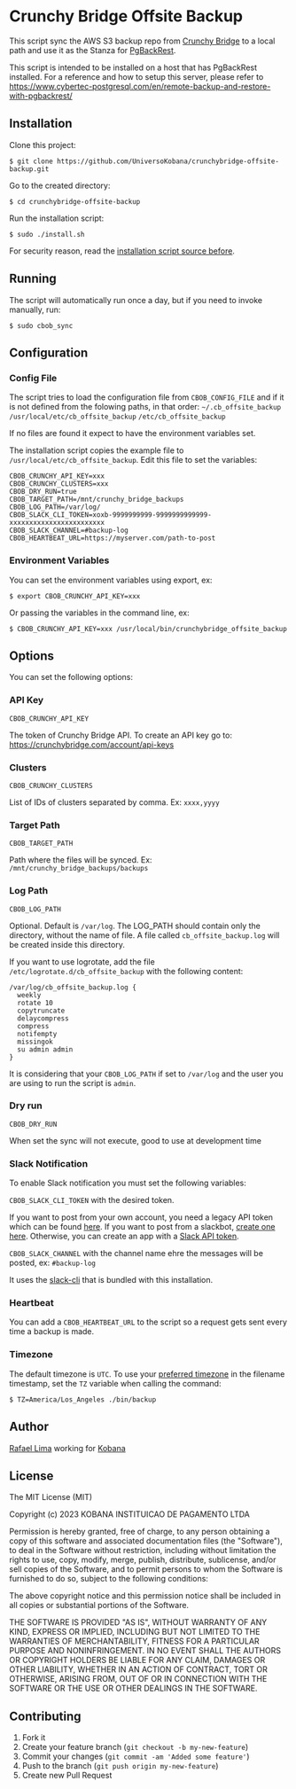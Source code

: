 # Crunchy Bridge Offsite Backup

This script sync the AWS S3 backup repo from [Crunchy Bridge](https://crunchybridge.com/) to a local path and use it as the Stanza for [PgBackRest](https://pgbackrest.org/).

This script is intended to be installed on a host that has PgBackRest installed. For a reference and how to setup this server, please refer to https://www.cybertec-postgresql.com/en/remote-backup-and-restore-with-pgbackrest/

## Installation

Clone this project:

    $ git clone https://github.com/UniversoKobana/crunchybridge-offsite-backup.git

Go to the created directory:

    $ cd crunchybridge-offsite-backup

Run the installation script:

    $ sudo ./install.sh

For security reason, read the [installation script source before](https://github.com/universokobana/crunchybridge-offsite-backup/blob/main/install.sh).

## Running

The script will automatically run once a day, but if you need to invoke manually, run:

    $ sudo cbob_sync
## Configuration

### Config File

The script tries to load the configuration file from `CBOB_CONFIG_FILE` and if it is not defined from the folowing paths, in that order:
`~/.cb_offsite_backup`
`/usr/local/etc/cb_offsite_backup`
`/etc/cb_offsite_backup`

If no files are found it expect to have the environment variables set.

The installation script copies the example file to `/usr/local/etc/cb_offsite_backup`. Edit this file to set the variables:

```
CBOB_CRUNCHY_API_KEY=xxx
CBOB_CRUNCHY_CLUSTERS=xxx
CBOB_DRY_RUN=true
CBOB_TARGET_PATH=/mnt/crunchy_bridge_backups
CBOB_LOG_PATH=/var/log/
CBOB_SLACK_CLI_TOKEN=xoxb-9999999999-9999999999999-xxxxxxxxxxxxxxxxxxxxxxxx
CBOB_SLACK_CHANNEL=#backup-log
CBOB_HEARTBEAT_URL=https://myserver.com/path-to-post
```

### Environment Variables

You can set the environment variables using export, ex:

    $ export CBOB_CRUNCHY_API_KEY=xxx

Or passing the variables in the command line, ex:

    $ CBOB_CRUNCHY_API_KEY=xxx /usr/local/bin/crunchybridge_offsite_backup 

## Options

You can set the following options:

### API Key

`CBOB_CRUNCHY_API_KEY`

The token of Crunchy Bridge API.
To create an API key go to: https://crunchybridge.com/account/api-keys

### Clusters

`CBOB_CRUNCHY_CLUSTERS`

List of IDs of clusters separated by comma. Ex: `xxxx,yyyy`

### Target Path

`CBOB_TARGET_PATH`

Path where the files will be synced. Ex: `/mnt/crunchy_bridge_backups/backups`

### Log Path

`CBOB_LOG_PATH`

Optional. Default is `/var/log`.
The LOG_PATH should contain only the directory, without the name of file.
A file called `cb_offsite_backup.log` will be created inside this directory.

If you want to use logrotate, add the file `/etc/logrotate.d/cb_offsite_backup` with the following content:

```
/var/log/cb_offsite_backup.log {
  weekly
  rotate 10
  copytruncate
  delaycompress
  compress
  notifempty
  missingok
  su admin admin
}
```

It is considering that your `CBOB_LOG_PATH` if set to `/var/log` and the user you are using to run the script is `admin`.

### Dry run

`CBOB_DRY_RUN`

When set the sync will not execute, good to use at development time

### Slack Notification

To enable Slack notification you must set the following variables:

`CBOB_SLACK_CLI_TOKEN` with the desired token.

If you want to post from your own account, you need a legacy API token which can be found
[here](https://api.slack.com/custom-integrations/legacy-tokens). If you want to post from a
slackbot, [create one here](https://my.slack.com/services/new/bot). Otherwise, you can create an
app with a [Slack API token](https://api.slack.com/web).

`CBOB_SLACK_CHANNEL` with the channel name ehre the messages will be posted, ex: `#backup-log`

It uses the [slack-cli](https://github.com/rockymadden/slack-cli) that is bundled with this installation.
### Heartbeat

You can add a `CBOB_HEARTBEAT_URL` to the script so a request gets sent every time a backup is made.

### Timezone

The default timezone is `UTC`. To use your [preferred timezone](https://en.wikipedia.org/wiki/List_of_tz_database_time_zones) in the filename timestamp, set the `TZ` variable when calling the command:

    $ TZ=America/Los_Angeles ./bin/backup

## Author

[Rafael Lima](https://github.com/rafaelp) working for [Kobana](https://github.com/UniversoKobana)
## License

The MIT License (MIT)

Copyright (c) 2023 KOBANA INSTITUICAO DE PAGAMENTO LTDA 

Permission is hereby granted, free of charge, to any person obtaining a copy
of this software and associated documentation files (the "Software"), to deal
in the Software without restriction, including without limitation the rights
to use, copy, modify, merge, publish, distribute, sublicense, and/or sell
copies of the Software, and to permit persons to whom the Software is
furnished to do so, subject to the following conditions:

The above copyright notice and this permission notice shall be included in all
copies or substantial portions of the Software.

THE SOFTWARE IS PROVIDED "AS IS", WITHOUT WARRANTY OF ANY KIND, EXPRESS OR
IMPLIED, INCLUDING BUT NOT LIMITED TO THE WARRANTIES OF MERCHANTABILITY,
FITNESS FOR A PARTICULAR PURPOSE AND NONINFRINGEMENT. IN NO EVENT SHALL THE
AUTHORS OR COPYRIGHT HOLDERS BE LIABLE FOR ANY CLAIM, DAMAGES OR OTHER
LIABILITY, WHETHER IN AN ACTION OF CONTRACT, TORT OR OTHERWISE, ARISING FROM,
OUT OF OR IN CONNECTION WITH THE SOFTWARE OR THE USE OR OTHER DEALINGS IN THE
SOFTWARE.

## Contributing

1. Fork it
2. Create your feature branch (`git checkout -b my-new-feature`)
3. Commit your changes (`git commit -am 'Added some feature'`)
4. Push to the branch (`git push origin my-new-feature`)
5. Create new Pull Request